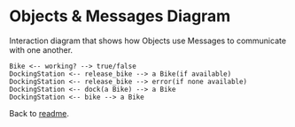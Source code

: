 # Objects & Messages Diagram

Interaction diagram that shows how Objects use Messages to communicate with one another.

```
Bike <-- working? --> true/false
DockingStation <-- release_bike --> a Bike(if available)
DockingStation <-- release_bike --> error(if none available)
DockingStation <-- dock(a Bike) --> a Bike
DockingStation <-- bike --> a Bike
```
Back to [readme](README.md).

